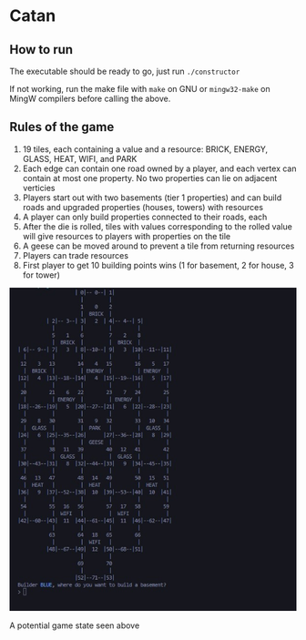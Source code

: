 # Catan

## How to run

The executable should be ready to go, just run ```./constructor```

If not working, run the make file with ```make``` on GNU or ```mingw32-make``` on MingW compilers before calling the above.


## Rules of the game

1. 19 tiles, each containing a value and a resource: BRICK, ENERGY, GLASS, HEAT, WIFI, and PARK
2. Each edge can contain one road owned by a player, and each vertex can contain at most one property. No two properties can lie on adjacent verticies
3. Players start out with two basements (tier 1 properties) and can build roads and upgraded properties (houses, towers) with resources
4. A player can only build properties connected to their roads, each
5. After the die is rolled, tiles with values corresponding to the rolled value will give resources to players with properties on the tile
6. A geese can be moved around to prevent a tile from returning resources
7. Players can trade resources
8. First player to get 10 building points wins (1 for basement, 2 for house, 3 for tower)

![Alt text](image.png)

A potential game state seen above